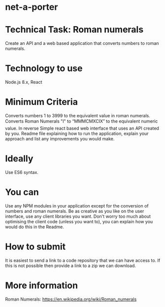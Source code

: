 # net-a-porter
# Technical Task: Roman numerals
Create an API and a web based application that converts numbers to roman numerals.

# Technology to use
Node.js 8.x, React

# Minimum Criteria
Converts numbers 1 to 3999 to the equivalent value in roman numerals.
Converts Roman Numerals "I" to “MMMCMXCIX” to the equivalent numeric value. In reverse
Simple react based web interface that uses an API created by you.
Readme file explaining how to run the application, explain your approach and list any improvements you would make.

# Ideally
Use ES6 syntax.

# You can
Use any NPM modules in your application except for the conversion of numbers and roman numerals.
Be as creative as you like on the user interface, use any client libraries you want.
Don't worry too much about optimising the client code (unless you want to), you can explain how you would do this in the Readme.

# How to submit
It is easiest to send a link to a code repository that we can have access to. If this is not possible then provide a link to a zip we can download.

# More information
Roman Numerals: https://en.wikipedia.org/wiki/Roman_numerals





